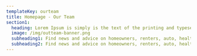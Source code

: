 ```yaml
---
templateKey: ourteam
title: Homepage - Our Team
section1:
  heading: Lorem Ipsum is simply is the text of the printing and typesetting industry.
  image: /img/outteam-banner.png
  subheading1: Find news and advice on homeowners, renters, auto, health and life insurance.
  subheading2: Find news and advice on homeowners, renters, auto, health and life insurance.
---
```

